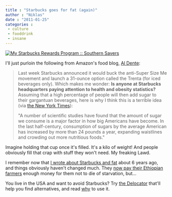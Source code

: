 ```yaml
---
title : "Starbucks goes for fat (again)"
author : "Niklas"
date : "2011-01-25"
categories : 
 - culture
 - fooddrink
 - insane
---
```


[![](http://www.southernsavers.com/wp-content/uploads/2010/12/starbucks.jpg "My Starbucks Rewards Program :: Southern Savers")](http://www.southernsavers.com/wp-content/uploads/2010/12/starbucks.jpg)

I'll just purloin the following from Amazon's food blog, [Al Dente](http://www.aldenteblog.com/2011/01/caffeine-highs-and-lows-starbucks-trenta-caribou-coffee.html):

> Last week Starbucks announced it would buck the anti-Super Size Me movement and launch a 31-ounce option called the Trenta (for iced beverages only). Which makes me wonder: **Is anyone at Starbucks headquarters paying attention to health and obesity statistics?** Assuming that a high percentage of people will then add sugar to their gargantuan beverages, here is why I think this is a terrible idea (via [the New York Times](http://www.nytimes.com/2010/04/06/health/06brod.html)):
> 
> "A number of scientific studies have found that the amount of sugar we consume is a major factor in how big Americans have become. In the last half-century, consumption of sugars by the average American has increased by more than 24 pounds a year, expanding waistlines and crowding out more nutritious foods."

Imagine holding that cup once it's filled. It's a kilo of weight! And people obviously fill that crap with stuff they won't need. My freaking Lawd.

I remember now that [I wrote about Starbucks and fat](https://niklasblog.com/?p=738) about 6 years ago, and things obviously haven't changed much. They [now pay their Ethiopian farmers](http://www.nytimes.com/2007/11/29/business/29sbux.html) enough money for them not to die of starvation, but...

You live in the USA and want to avoid Starbucks? Try [the Delocator](http://delocator.net) that'll help you find alternatives, and read [why](http://www.delocator.net/whydelocate.htm) to use it.
